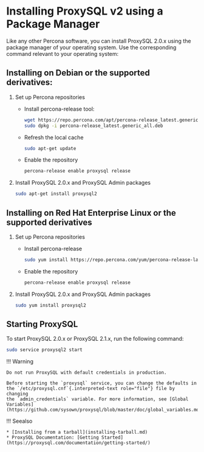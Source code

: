 
# Installing ProxySQL v2 using a Package Manager


Like any other Percona software, you can install ProxySQL 2.0.x using the package manager of your operating system. Use the corresponding command relevant to your operating system:

## Installing on Debian or the supported derivatives:

1. Set up Percona repositories

    * Install percona-release tool:

       ```bash
       wget https://repo.percona.com/apt/percona-release_latest.generic_all.deb 
       sudo dpkg -i percona-release_latest.generic_all.deb
       ```

    * Refresh the local cache
    
       ```bash
       sudo apt-get update      
       ```

    * Enable the repository

      ```bash
      percona-release enable proxysql release
      ```

2. Install ProxySQL 2.0.x and ProxySQL Admin packages

   ```bash
   sudo apt-get install proxysql2
   ```

## Installing on Red Hat Enterprise Linux or the supported derivatives

1. Set up Percona repositories

    * Install percona-release

       ```bash
       sudo yum install https://repo.percona.com/yum/percona-release-latest.noarch.rpm     
       ```

    * Enable the repository

      ```bash
      percona-release enable proxysql release
      ```

2. Install ProxySQL 2.0.x and ProxySQL Admin packages

   ```bash
   sudo yum install proxysql2
   ```

## Starting ProxySQL

To start ProxySQL 2.0.x or ProxySQL 2.1.x, run the following command: 

``` bash
sudo service proxysql2 start
```

!!! Warning


    Do not run ProxySQL with default credentials in production.

    Before starting the `proxysql` service, you can change the defaults in
    the `/etc/proxysql.cnf`{.interpreted-text role="file"} file by changing
    the `admin_credentials` variable. For more information, see [Global
    Variables](https://github.com/sysown/proxysql/blob/master/doc/global_variables.md).

!!! Seealso

    * [Installing from a tarball](installing-tarball.md)
    * ProxySQL Documentation: [Getting Started](https://proxysql.com/documentation/getting-started/)
